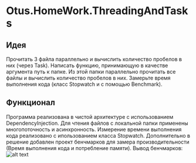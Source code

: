 # Otus.HomeWork.ThreadingAndTasks
## Идея
Прочитать 3 файла параллельно и вычислить количество пробелов в них (через Task).
Написать функцию, принимающую в качестве аргумента путь к папке. Из этой папки параллельно прочитать все файлы и вычислить количество пробелов в них.
Замерьте время выполнения кода (класс Stopwatch и с помощью Benchmark).

## Функционал
Программа реализована в чистой архитектуре с использованием DependencyInjection.
Для чтения файлов с локальной папки применены многопоточность и асинхронность.
Измерение времени выполнения кода реализовано с ипользованием класса Stopwatch.
Дополнительно в решение добавлен проект бенчмарков для замера производительности (Время выполнения кода и потребление памяти).
Вывод бенчмарков:
![alt text]([https://github.com/E-A-Volobuev/Otus.MqRabbit/blob/master/%D0%93%D0%BB%D0%B0%D0%B2%D0%BD%D0%BE%D0%B5%20%D0%BC%D0%B5%D0%BD%D1%8E.png](https://github.com/E-A-Volobuev/Otus.HomeWork.ThreadingAndTasks/blob/master/BenchmarkResult.png)https://github.com/E-A-Volobuev/Otus.HomeWork.ThreadingAndTasks/blob/master/BenchmarkResult.png)
